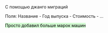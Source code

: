 С помощью джанго миграций

Поля: 
Название -
Год выпуска - 
Стоимость - 
...

<mark style="background: #BBFABBA6;">Просто добавил больше марок машин</mark>


